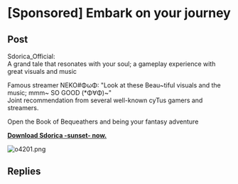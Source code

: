 # [Sponsored] Embark on your journey
## Post
Sdorica_Official:<br>
A grand tale that resonates with your soul; a gameplay experience with great visuals and music

Famous streamer NEKO\#ΦωΦ: "Look at these Beau~tiful visuals and the music; mmm~ SO GOOD (\*Φ∀Φ)~"<br>
Joint recommendation from several well-known cyTus gamers and streamers.

Open the Book of Bequeathers and being your fantasy adventure

[**Download Sdorica -sunset- now.**](https://app.adjust.com/h0g17k)

![o4201.png](im_posts/Misc./attachments/o4201.png)
## Replies
